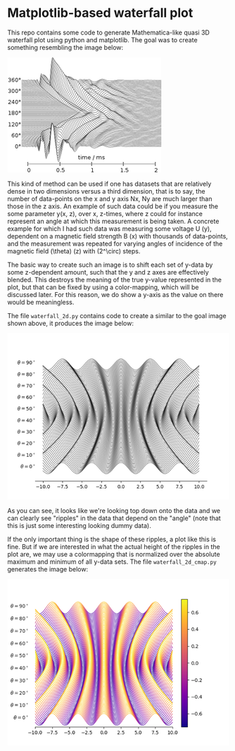 # Matplotlib-based waterfall plot

This repo contains some code to generate Mathematica-like quasi 3D waterfall plot using python and matplotlib. The goal was to create something resembling the image below:

![goal waterfall plot](colored_waterfall2.png)

This kind of method can be used if one has datasets that are relatively dense in two dimensions versus a third dimension, that is to say, the number of data-points on the x and y axis Nx, Ny are much larger than those in the z axis. An example of such data could be if you measure the some parameter y(x, z), over x, z-times, where z could for instance represent an angle at which this measurement is being taken. A concrete example for which I had such data was measuring some voltage U (y), dependent on a magnetic field strength B (x) with thousands of data-points, and the measurement was repeated for varying angles of incidence of the magnetic field \(\theta\) (z) with \(2^\circ\) steps.

The basic way to create such an image is to shift each set of y-data by some z-dependent amount, such that the y and z axes are effectively blended. This destroys the meaning of the true y-value represented in the plot, but that can be fixed by using a color-mapping, which will be discussed later. For this reason, we do show a y-axis as the value on there would be meaningless.

The file `waterfall_2d.py` contains code to create a similar to the goal image shown above, it produces the image below:

![resulting plot](waterfall_plot.png)

As you can see, it looks like we're looking top down onto the data and we can clearly see "ripples" in the data that depend on the "angle" (note that this is just some interesting looking dummy data). 

If the only important thing is the shape of these ripples, a plot like this is fine. But if we are interested in what the actual height of the ripples in the plot are, we may use a colormapping that is normalized over the absolute maximum and minimum of all y-data sets. The file `waterfall_2d_cmap.py` generates the image below:

![resulting plot using a colormapping](waterfall_plot_cmap.png)

